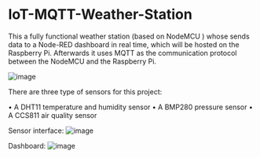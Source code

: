 # IoT-MQTT-Weather-Station

This a fully functional weather station (based on NodeMCU ) whose sends data to a Node-RED dashboard in real time, which 
will be hosted on the Raspberry Pi.  Afterwards it uses MQTT as the communication protocol between the NodeMCU and the Raspberry Pi.

![image](https://user-images.githubusercontent.com/115898447/196005891-319049ee-972c-45bc-9403-e800687e19f9.png)


There are three type of sensors for this project:

• A DHT11 temperature and humidity sensor
• A BMP280 pressure sensor
• A CCS811 air quality sensor

Sensor interface:
![image](https://user-images.githubusercontent.com/115898447/196005914-650c7d93-d574-41a0-abf4-9d5ca24ec6cf.png)


Dashboard:
![image](https://user-images.githubusercontent.com/115898447/196005986-423b3f83-ca91-41a2-a6bf-94de27c20b44.png)
